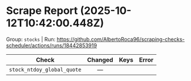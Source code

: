 # Scrape Report (2025-10-12T10:42:00.448Z)

Group: `stocks`  |  Run: https://github.com/AlbertoRoca96/scraping-checks-scheduler/actions/runs/18442853919

| Check | Changed | Keys | Error |
|---|:---:|:--|:--|
| `stock_ntdoy_global_quote` | — |  |  |
